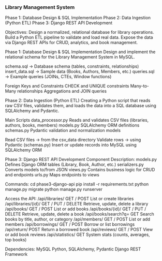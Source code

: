 ### Library Management System

Phase 1: Database Design & SQL Implementation
Phase 2: Data Ingestion (Python ETL)
Phase 3: Django REST API Development

Objectives:
  Design a normalized, relational database for library operations.
  Build a Python ETL pipeline to validate and load real data.
  Expose the data via Django REST APIs for CRUD, analytics, and book management.

Phase 1: Database Design & SQL Implementation
  Design and implement the relational schema for the Library Management System in MySQL.

schema.sql → Database schema (tables, constraints, relationships)
insert_data.sql → Sample data (Books, Authors, Members, etc.)
queries.sql → Example queries (JOINs, CTEs, Window functions)

Foreign Keys and Constraints
CHECK and UNIQUE constraints
Many-to-Many relationships
Aggregations and JOIN queries

Phase 2: Data Ingestion (Python ETL)
Creating a Python script that reads raw CSV files, validates them, and loads the data into a SQL database using SQLAlchemy and Pydantic.

Main Scripts
  data_processor.py	Reads and validates CSV files (libraries, authors, books, members)
  models.py	SQLAlchemy ORM definitions
  schemas.py	Pydantic validation and normalization models
  
Read CSV files → from the csv_data directory
Validate rows → using Pydantic (schemas.py)
Insert or update records into MySQL using SQLAlchemy ORM


Phase 3: Django REST API Development
Component	Description:
  models.py	Defines Django ORM tables (Library, Book, Author, etc.)
  serializers.py	Converts models to/from JSON
  views.py	Contains business logic for CRUD and endpoints
  urls.py	Maps endpoints to views

Commands:
  cd phase3-django-api
  pip install -r requirements.txt
  python manage.py migrate
  python manage.py runserver


Access the API:
  /api/libraries/	GET / POST	List or create libraries
  /api/libraries/{id}/	GET / PUT / DELETE	Retrieve, update, delete a library
  /api/books/	GET / POST	List or add books
  /api/books/{id}/	GET / PUT / DELETE	Retrieve, update, delete a book
  /api/books/search?q=	GET	Search books by title, author, or category
  /api/members/	GET / POST	List or add members
  /api/borrowings/	GET / POST	Borrow or list borrowings
  /api/return/	POST	Return a borrowed book
  /api/reviews/	GET / POST	View or add book reviews
  /api/statistics/	GET	System stats (counts, averages, top books)

Dependencies:
  MySQL
  Python,
  SQLAlchemy,
  Pydantic
  Django REST Framework

